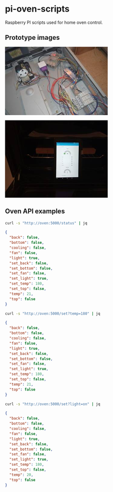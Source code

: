 # pi-oven-scripts

Raspberry PI scripts used for home oven control. 

## Prototype images

![Oven automation prototype](/img/open-pi.jpg?raw=true "Oven automation prototype")


![Oven automation prototype](/img/node-red.jpg?raw=true "Oven automation prototype")

## Oven API examples

``` bash
curl -s "http://oven:5000/status" | jq
```

``` json
{
  "back": false,
  "bottom": false,
  "cooling": false,
  "fan": false,
  "light": true,
  "set_back": false,
  "set_bottom": false,
  "set_fan": false,
  "set_light": true,
  "set_temp": 180,
  "set_top": false,
  "temp": 21,
  "top": false
}
```

``` bash
curl -s "http://oven:5000/set?temp=180" | jq
```

``` json
{
  "back": false,
  "bottom": false,
  "cooling": false,
  "fan": false,
  "light": true,
  "set_back": false,
  "set_bottom": false,
  "set_fan": false,
  "set_light": true,
  "set_temp": 180,
  "set_top": false,
  "temp": 21,
  "top": false
}
```

``` bash
curl -s "http://oven:5000/set?light=on" | jq
```

``` json
{
  "back": false,
  "bottom": false,
  "cooling": false,
  "fan": false,
  "light": true,
  "set_back": false,
  "set_bottom": false,
  "set_fan": false,
  "set_light": true,
  "set_temp": 180,
  "set_top": false,
  "temp": 20,
  "top": false
}
```
